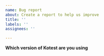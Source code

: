 ```yaml
---
name: Bug report
about: Create a report to help us improve
title: ''
labels: ''
assignees: ''

---
```


**Which version of Kotest are you using**
